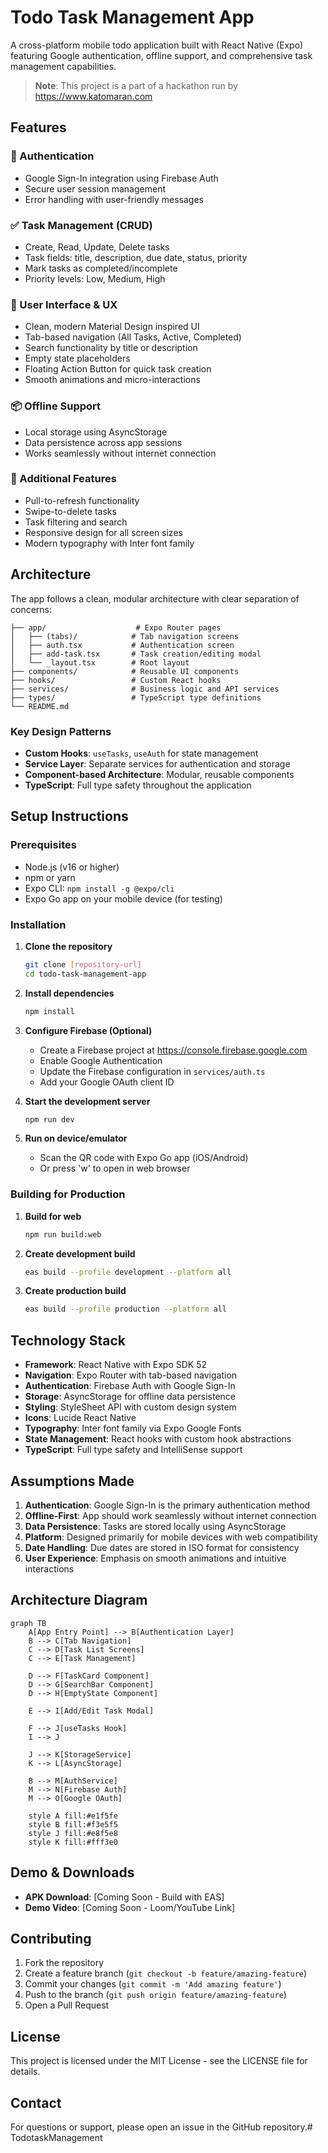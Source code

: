 # Todo Task Management App

A cross-platform mobile todo application built with React Native (Expo) featuring Google authentication, offline support, and comprehensive task management capabilities.

> **Note**: This project is a part of a hackathon run by https://www.katomaran.com

## Features

### 🔐 Authentication
- Google Sign-In integration using Firebase Auth
- Secure user session management
- Error handling with user-friendly messages

### ✅ Task Management (CRUD)
- Create, Read, Update, Delete tasks
- Task fields: title, description, due date, status, priority
- Mark tasks as completed/incomplete
- Priority levels: Low, Medium, High

### 📱 User Interface & UX
- Clean, modern Material Design inspired UI
- Tab-based navigation (All Tasks, Active, Completed)
- Search functionality by title or description
- Empty state placeholders
- Floating Action Button for quick task creation
- Smooth animations and micro-interactions

### 📦 Offline Support
- Local storage using AsyncStorage
- Data persistence across app sessions
- Works seamlessly without internet connection

### 🎁 Additional Features
- Pull-to-refresh functionality
- Swipe-to-delete tasks
- Task filtering and search
- Responsive design for all screen sizes
- Modern typography with Inter font family

## Architecture

The app follows a clean, modular architecture with clear separation of concerns:

```
├── app/                    # Expo Router pages
│   ├── (tabs)/            # Tab navigation screens
│   ├── auth.tsx           # Authentication screen
│   ├── add-task.tsx       # Task creation/editing modal
│   └── _layout.tsx        # Root layout
├── components/            # Reusable UI components
├── hooks/                 # Custom React hooks
├── services/              # Business logic and API services
├── types/                 # TypeScript type definitions
└── README.md
```

### Key Design Patterns
- **Custom Hooks**: `useTasks`, `useAuth` for state management
- **Service Layer**: Separate services for authentication and storage
- **Component-based Architecture**: Modular, reusable components
- **TypeScript**: Full type safety throughout the application

## Setup Instructions

### Prerequisites
- Node.js (v16 or higher)
- npm or yarn
- Expo CLI: `npm install -g @expo/cli`
- Expo Go app on your mobile device (for testing)

### Installation

1. **Clone the repository**
   ```bash
   git clone [repository-url]
   cd todo-task-management-app
   ```

2. **Install dependencies**
   ```bash
   npm install
   ```

3. **Configure Firebase (Optional)**
   - Create a Firebase project at https://console.firebase.google.com
   - Enable Google Authentication
   - Update the Firebase configuration in `services/auth.ts`
   - Add your Google OAuth client ID

4. **Start the development server**
   ```bash
   npm run dev
   ```

5. **Run on device/emulator**
   - Scan the QR code with Expo Go app (iOS/Android)
   - Or press 'w' to open in web browser

### Building for Production

1. **Build for web**
   ```bash
   npm run build:web
   ```

2. **Create development build**
   ```bash
   eas build --profile development --platform all
   ```

3. **Create production build**
   ```bash
   eas build --profile production --platform all
   ```

## Technology Stack

- **Framework**: React Native with Expo SDK 52
- **Navigation**: Expo Router with tab-based navigation
- **Authentication**: Firebase Auth with Google Sign-In
- **Storage**: AsyncStorage for offline data persistence
- **Styling**: StyleSheet API with custom design system
- **Icons**: Lucide React Native
- **Typography**: Inter font family via Expo Google Fonts
- **State Management**: React hooks with custom hook abstractions
- **TypeScript**: Full type safety and IntelliSense support

## Assumptions Made

1. **Authentication**: Google Sign-In is the primary authentication method
2. **Offline-First**: App should work seamlessly without internet connection
3. **Data Persistence**: Tasks are stored locally using AsyncStorage
4. **Platform**: Designed primarily for mobile devices with web compatibility
5. **Date Handling**: Due dates are stored in ISO format for consistency
6. **User Experience**: Emphasis on smooth animations and intuitive interactions

## Architecture Diagram

```mermaid
graph TB
    A[App Entry Point] --> B[Authentication Layer]
    B --> C[Tab Navigation]
    C --> D[Task List Screens]
    C --> E[Task Management]
    
    D --> F[TaskCard Component]
    D --> G[SearchBar Component]
    D --> H[EmptyState Component]
    
    E --> I[Add/Edit Task Modal]
    
    F --> J[useTasks Hook]
    I --> J
    
    J --> K[StorageService]
    K --> L[AsyncStorage]
    
    B --> M[AuthService]
    M --> N[Firebase Auth]
    M --> O[Google OAuth]
    
    style A fill:#e1f5fe
    style B fill:#f3e5f5
    style J fill:#e8f5e8
    style K fill:#fff3e0
```

## Demo & Downloads

- **APK Download**: [Coming Soon - Build with EAS]
- **Demo Video**: [Coming Soon - Loom/YouTube Link]

## Contributing

1. Fork the repository
2. Create a feature branch (`git checkout -b feature/amazing-feature`)
3. Commit your changes (`git commit -m 'Add amazing feature'`)
4. Push to the branch (`git push origin feature/amazing-feature`)
5. Open a Pull Request

## License

This project is licensed under the MIT License - see the LICENSE file for details.

## Contact

For questions or support, please open an issue in the GitHub repository.#   T o d o t a s k M a n a g e m e n t  
 
